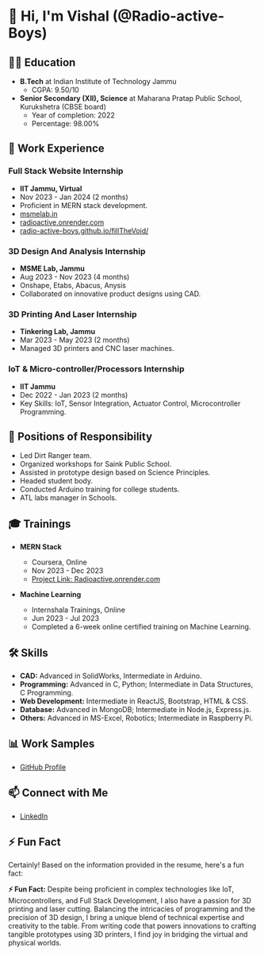 # 👋 Hi, I'm Vishal (@Radio-active-Boys)

## 🧑‍🎓 Education
- **B.Tech** at Indian Institute of Technology Jammu
  - CGPA: 9.50/10
- **Senior Secondary (XII), Science** at Maharana Pratap Public School, Kurukshetra (CBSE board)
  - Year of completion: 2022
  - Percentage: 98.00%

## 💼 Work Experience
### Full Stack Website Internship
- **IIT Jammu, Virtual**
- Nov 2023 - Jan 2024 (2 months)
- Proficient in MERN stack development.
- [msmelab.in](https://msmelab.in)
- [radioactive.onrender.com](https://radioactive.onrender.com/)
- [radio-active-boys.github.io/fillTheVoid/](https://radio-active-boys.github.io/fillTheVoid/)

### 3D Design And Analysis Internship
- **MSME Lab, Jammu**
- Aug 2023 - Nov 2023 (4 months)
- Onshape, Etabs, Abacus, Anysis
- Collaborated on innovative product designs using CAD.

### 3D Printing And Laser Internship
- **Tinkering Lab, Jammu**
- Mar 2023 - May 2023 (2 months)
- Managed 3D printers and CNC laser machines.

### IoT & Micro-controller/Processors Internship
- **IIT Jammu**
- Dec 2022 - Jan 2023 (2 months)
- Key Skills: IoT, Sensor Integration, Actuator Control, Microcontroller Programming.

## 🚀 Positions of Responsibility
- Led Dirt Ranger team.
- Organized workshops for Saink Public School.
- Assisted in prototype design based on Science Principles.
- Headed student body.
- Conducted Arduino training for college students.
- ATL labs manager in Schools.

## 🎓 Trainings
- **MERN Stack**
  - Coursera, Online
  - Nov 2023 - Dec 2023
  - [Project Link: Radioactive.onrender.com](https://radioactive.onrender.com/)

- **Machine Learning**
  - Internshala Trainings, Online
  - Jun 2023 - Jul 2023
  - Completed a 6-week online certified training on Machine Learning.

## 🛠️ Skills
- **CAD:** Advanced in SolidWorks, Intermediate in Arduino.
- **Programming:** Advanced in C, Python; Intermediate in Data Structures, C Programming.
- **Web Development:** Intermediate in ReactJS, Bootstrap, HTML & CSS.
- **Database:** Advanced in MongoDB; Intermediate in Node.js, Express.js.
- **Others:** Advanced in MS-Excel, Robotics; Intermediate in Raspberry Pi.

## 📊 Work Samples
- [GitHub Profile](https://github.com/Radio-active-Boys)

## 📫 Connect with Me
- [LinkedIn](https://www.linkedin.com/in/vishal-kashyap-5b8947256/) <!-- Update with your LinkedIn profile link -->

## ⚡ Fun Fact
Certainly! Based on the information provided in the resume, here's a fun fact:

**⚡ Fun Fact:**
Despite being proficient in complex technologies like IoT, Microcontrollers, and Full Stack Development, I also have a passion for 3D printing and laser cutting. Balancing the intricacies of programming and the precision of 3D design, I bring a unique blend of technical expertise and creativity to the table. From writing code that powers innovations to crafting tangible prototypes using 3D printers, I find joy in bridging the virtual and physical worlds.
